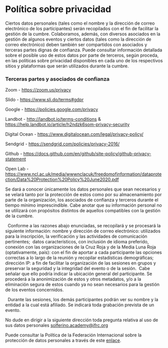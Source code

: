 # Política sobre privacidad

Ciertos datos personales (tales como el nombre y la dirección de correo electrónico de los participantes) serán recopilados con el fin de facilitar la gestión de la cumbre. Colaboramos, además, con diversos asociados en la gestión de algunos eventos y ciertos datos (tales como la dirección de correo electrónico) deben también ser compartidos con asociados y terceras partes dignas de confianza. Puede consultar información detallada sobre el posible uso de estos datos por parte de terceros, según proceda, en las políticas sobre privacidad disponibles en cada uno de los respectivos sitios y plataformas que serán utilizados durante la cumbre.

### Terceras partes y asociados de confianza

Zoom - https://zoom.us/privacy

Slido - https://www.sli.do/terms#gdpr

Google - https://policies.google.com/privacy

Landbot - http://landbot.io/terms-conditions & https://help.landbot.io/article/h2ndzk6som-privacy-security

Digital Ocean - https://www.digitalocean.com/legal/privacy-policy/

Sendgrid - https://sendgrid.com/policies/privacy-2016/

Github - https://docs.github.com/en/github/site-policy/github-privacy-statement

Open Lab - https://www.ncl.ac.uk/media/wwwnclacuk/freedomofinformation/dataprotection/Data%20Protection%20Policy%20June2020.pdf

Se dará a conocer únicamente los datos personales que sean necesarios y se velará tanto por la protección de estos como por su almacenamiento por parte de la organización, los asociados de confianza y terceros durante el tiempo mínimo imprescindible. Cabe anotar que su información personal no se utilizará con propósitos distintos de aquellos compatibles con la gestión de la cumbre. 

 
Conforme a las razones abajo enunciadas, se recopilará y se procesará la siguiente información: 
nombre y dirección de correo electrónico: utilizados para la inscripción, la verificación y las actividades de comunicación pertinentes; 
datos característicos, con inclusión de idioma preferido, conexión con las organizaciones de la Cruz Roja y de la Media Luna Roja (optativamente, país): con el fin de aportar a cada participante las opciones correctas a lo largo de la reunión y recopilar estadísticas demográficas;  
dirección IP: a fin de facilitar la organización de las sesiones en grupos y preservar la seguridad y la integridad del evento o de la sesión.  Cabe señalar que ello podría indicar la ubicación general del participante. Se procederá a la anonimización de estos y otros metadatos, y/o a la eliminación segura de estos cuando ya no sean necesarios para la gestión de los eventos concernidos. 

 
Durante las sesiones, los demás participantes podrán ver su nombre y la entidad a la cual está afiliado. Se indicará toda grabación prevista de un evento. 

No dude en dirigir a la siguiente dirección toda pregunta relativa al uso de sus datos personales solferino.academy@ifrc.org 

Puede consultar la Política de la Federación Internacional sobre la protección de datos personales a través de este [enlace](https://edit.climate.red/uploads/ifrc-protecion-de-datos-personales-es.pdf).
